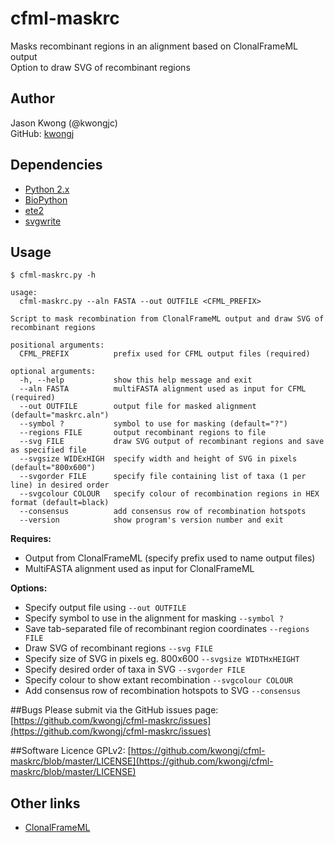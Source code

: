 # cfml-maskrc
Masks recombinant regions in an alignment based on ClonalFrameML output  
Option to draw SVG of recombinant regions

## Author
Jason Kwong (@kwongjc)  
GitHub: [kwongj](https://github.com/kwongj)  

## Dependencies
* [Python 2.x](https://www.python.org/downloads/)
* [BioPython](http://biopython.org/wiki/Main_Page)
* [ete2](http://etetoolkit.org/)
* [svgwrite](https://pypi.python.org/pypi/svgwrite/)

## Usage
`$ cfml-maskrc.py -h`  
```
usage: 
  cfml-maskrc.py --aln FASTA --out OUTFILE <CFML_PREFIX>

Script to mask recombination from ClonalFrameML output and draw SVG of recombinant regions

positional arguments:
  CFML_PREFIX          prefix used for CFML output files (required)

optional arguments:
  -h, --help           show this help message and exit
  --aln FASTA          multiFASTA alignment used as input for CFML (required)
  --out OUTFILE        output file for masked alignment (default="maskrc.aln")
  --symbol ?           symbol to use for masking (default="?")
  --regions FILE       output recombinant regions to file
  --svg FILE           draw SVG output of recombinant regions and save as specified file
  --svgsize WIDExHIGH  specify width and height of SVG in pixels (default="800x600")
  --svgorder FILE      specify file containing list of taxa (1 per line) in desired order
  --svgcolour COLOUR   specify colour of recombination regions in HEX format (default=black)
  --consensus          add consensus row of recombination hotspots
  --version            show program's version number and exit
```

**Requires:**
* Output from ClonalFrameML (specify prefix used to name output files)
* MultiFASTA alignment used as input for ClonalFrameML

**Options:**
* Specify output file using `--out OUTFILE`
* Specify symbol to use in the alignment for masking `--symbol ?`
* Save tab-separated file of recombinant region coordinates `--regions FILE`
* Draw SVG of recombinant regions `--svg FILE`
* Specify size of SVG in pixels eg. 800x600 `--svgsize WIDTHxHEIGHT`
* Specify desired order of taxa in SVG `--svgorder FILE`
* Specify colour to show extant recombination `--svgcolour COLOUR`
* Add consensus row of recombination hotspots to SVG `--consensus`

##Bugs
Please submit via the GitHub issues page: [https://github.com/kwongj/cfml-maskrc/issues](https://github.com/kwongj/cfml-maskrc/issues)  

##Software Licence
GPLv2: [https://github.com/kwongj/cfml-maskrc/blob/master/LICENSE](https://github.com/kwongj/cfml-maskrc/blob/master/LICENSE)

## Other links
* [ClonalFrameML](https://github.com/xavierdidelot/clonalframeml)

